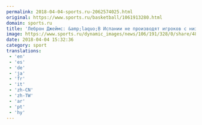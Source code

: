 ```yaml
---
permalink: 2018-04-04-sports.ru-2062574025.html
original: https://www.sports.ru/basketball/1061913280.html
domain: sports.ru
title: 'Леброн Джеймс: &amp;laquo;В Испании не производят игроков с низким баскетбольным IQ&amp;raquo;'
image: https://www.sports.ru/dynamic_images/news/106/191/328/0/share/488b92.png
date: 2018-04-04 15:32:36
category: sport
translations: 
 - 'en'
 - 'es'
 - 'de'
 - 'ja'
 - 'fr'
 - 'it'
 - 'zh-CN'
 - 'zh-TW'
 - 'ar'
 - 'pt'
 - 'hy'
---
```


